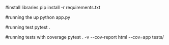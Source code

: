 #install libraries
pip install -r requirements.txt

#running the up
python app.py

#running test
pytest .

#running tests with coverage
pytest . -v --cov-report html --cov=app tests/
